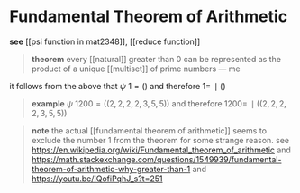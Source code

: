 # Fundamental Theorem of Arithmetic

**see** [[psi function in mat2348]], [[reduce function]]

> **theorem** every [[natural]] greater than $0$ can be represented as the product of a unique [[multiset]] of prime numbers &mdash; me

it follows from the above that $\psi\ 1 = ()$ and therefore $1 = \,\mid ()$

> **example** $\psi\ 1200 = ((2, 2, 2, 2, 3, 5, 5))$ and therefore $1200 = \,\mid ((2, 2, 2, 2, 3, 5, 5))$

> **note** the actual [[fundamental theorem of arithmetic]] seems to exclude the number $1$ from the theorem for some strange reason. see <https://en.wikipedia.org/wiki/Fundamental_theorem_of_arithmetic> and <https://math.stackexchange.com/questions/1549939/fundamental-theorem-of-arithmetic-why-greater-than-1> and <https://youtu.be/IQofiPqhJ_s?t=251>

